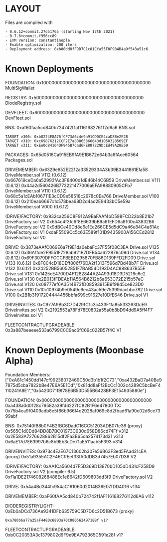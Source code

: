 # LAYOUT

Files are compiled with 

    - 0.6.12+commit.27d51765 (starting Nov 17th 2021)
    - 0.7.6+commit.f956cc89
    - EVM Version: constantinople
    - Enable optimization: 200 iters
    - Deployment address: 0xb80dd8fF9D7C1c81Cfa55F0F984B4a9f543a51c6

# Known Deployments

FOUNDATION:
    0x1000000000000000000000000000000000000000 MultiSigWallet

REGISTRY:
    0x5000000000000000000000000000000000000000 DiodeRegistry.sol

DEVFLEET:
    0x6000000000000000000000000000000000000000 DevFleet.sol

BNS:
    0xaf60faa5cd840b724742f1af116168276112d6a6 BNS.sol

    TARGET v300: 0xb8224E8A76fCF73A6c4e9a91CDDCE4caD8Be2E28
    TARGET v310: 0xc69876212CCF2E7a88865366643d1050328569EF
    TARGET v311: 0xEe0d84164DF945B7Cad6FE887229DcEd49A28E59

PACKAGES:
    0x65d0516Ca915EB9fA9E1B672e64b3a6fAce60564 Packages.sol

DRIVEMEMBER:
    0x6329e652E2212a33529334A3b39B3441861Efa58 DriveMember.sol V112 (0.6.12)
    0x667619ceDa6a52993fAc3F8400d1dE46b14C6B59 DriveMember.sol V111 (0.6.12)
    0x44a2d560426B773221477006aEFA98880905CFb7 DriveMember.sol V110 (0.6.12)
    0x68c5a1cEAb106711E3cCD9e58518c2978c0Ea768 DriveMember.sol V100 (0.6.12)
    0x210eab6667c1c578bea68D2d4ad2E9433bC5e59a DriveMember.sol V000 (0.6.12)

(DRIVE)FACTORY:
    0x932ca256C8F912A9BaFAAf4bD598FCD22b8E21b7 DriveFactory.sol V2
    0x654c4f3fc6f8E6639bB9a61EFD6a8100c43832B6 DriveFactory.sol V2
    0x9dBCe40Dd8e6e1Ee266CE5d5dC9a46e84C4a61Ac DriveFactory.sol V1
    0xdaF5509Cc5c63E589f101D9435900A156CEd2812 DriveFactory.sol V0

DRIVE:
    0x3873eAAfC069E6a7f9E1da0ebaFc37F55f08C3EA Drive.sol V135 (0.6.12)
    0x36A1fde2F9551F728ab921B7DFB54a622876c09d Drive.sol V134 (0.6.12)
    0x69F3079DFFCCCFBEBD295870FB86D139FFD2FD09 Drive.sol V133 (0.6.12)
    0x8F804cD18DEff806f76DA2f1313F596d7Bd48b7F Drive.sol V132 (0.6.12)
    0x24252BB56052851F7BAB54D193D4AC888637B55E Drive.sol V131
    0x1425cE4700D4F1282844A24A93d18D3D5216c6e2 Drive.sol V130
    0x2B013fFDEAb11A564B6212b6a653C72E215b57eC Drive.sol V120
    0x08777ef6A3514B73fD08593915B9f98d5ce823D0 Drive.sol V110
    0x10c10974b9e0549c6ec43ac59e75399dacbbc782 Drive.sol V100
    0x2B1b31917204444456bbfa699c91627e10DfE646 Drive.sol V1

DRIVEINVITES:
    0xC977A9Bb3C7D429fC1c3c433F1fa85533263DcE9 DriveInvites.sol V2
    0x2192553a78Fd78E0802a55a0b8bD94dd9A5ff4F7 DriveInvites.sol V1

FLEETCONTRACTUPGRADEABLE:
    0x3a887beeeee533a6799C0C9ac6fC69c022B57f4C V1

# Known Deployments (Moonbase Alpha)

Foundation Members:
    ["0xA81c1450dd147cf99238072469C50d3b1b1f2C73","0xa432BaD7a40Be97875d5cba7822bBe47E6A5E1Dd","0x81dd8aFf2BcCc1002c4289C5bcBeF4110241A8E1","0x5420D71f9f78E6B50D555B6428BF3E154935880e"]

FOUNDATION:
    0x0000000000000000000000000000000000000000
    0xa438a0d0128c79582a39fd6227fC82B1F6e47800 TX: 0x75b4ea9f0409adb8e5f86b966f4d2928af969c8d2fbad61a90e02d6ce7399abf

BNS:
    0x75140f88b0F4B2fBC6DadC16CC51203ADB07fe36 (proxy)
    0x565C1d0Dd84DD8B7BC01973C930d658D86cd74Ff v312
    0x2E583A7276628862B15df2Fa3B65da2574173d31 v313
    0x6aE17d7E63997b6c8b9Eb3cDe71aE511aab5F393 v314

DRIVEINVITES:
    0x973c4EaE67C13602b307e56B63F3ed5FAad31cEA (proxy)
    0x51a9355AC2F46CffEef33fA0dDB3d7457Eb07D36 V2

(DRIVE)FACTORY:
    0xAA1Ca5604d7F5D369D13870bD105dD431cF258D9 DriveFactory.sol V2 (compiler 6.5)
    0xf1a1DE2174608268488Ec1e8642fD609803dd3f9 DriveFactory.sol V2

DRIVE:
    0x54a4Bd344fc954aC161060d2014B36E07fDD4016 v134

DRIVEMEMBER:
    0xaF60fAA5cd840b724742f1AF116168276112d6A6 v112

DIODEREGISTRYLIGHT:
    0xEb0aDCd736Ae9341DFb635759C5D7D6c2D51B673 (proxy)

    0xa780b6a77a25aF4480c6893a70C08056249718Bf v1?

FLEETCONTRACTUPGRADEABLE:
    0xb0C20353A3c1379802d9F9e9EA792365C591e28f v1?